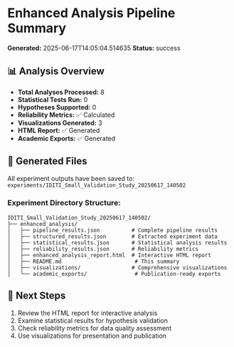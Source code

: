 
# Enhanced Analysis Pipeline Summary

**Generated:** 2025-06-17T14:05:04.514635
**Status:** success

## 📊 Analysis Overview

- **Total Analyses Processed:** 8
- **Statistical Tests Run:** 0
- **Hypotheses Supported:** 0
- **Reliability Metrics:** ✅ Calculated
- **Visualizations Generated:** 3
- **HTML Report:** ✅ Generated
- **Academic Exports:** ✅ Generated

## 📁 Generated Files

All experiment outputs have been saved to: `experiments/IDITI_Small_Validation_Study_20250617_140502`

### Experiment Directory Structure:
```
IDITI_Small_Validation_Study_20250617_140502/
├── enhanced_analysis/
│   ├── pipeline_results.json          # Complete pipeline results
│   ├── structured_results.json        # Extracted experiment data
│   ├── statistical_results.json       # Statistical analysis results
│   ├── reliability_results.json       # Reliability metrics
│   ├── enhanced_analysis_report.html  # Interactive HTML report
│   ├── README.md                       # This summary
│   ├── visualizations/                # Comprehensive visualizations
│   └── academic_exports/               # Publication-ready exports
```

## 🚀 Next Steps

1. Review the HTML report for interactive analysis
2. Examine statistical results for hypothesis validation
3. Check reliability metrics for data quality assessment
4. Use visualizations for presentation and publication


